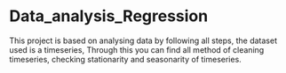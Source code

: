# Data_analysis_Regression
This project is based on analysing data by following all steps, the dataset used is a timeseries, Through this you can find all method of cleaning timeseries, checking stationarity and seasonarity of timeseries.
